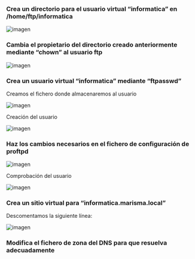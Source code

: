 ### Crea un directorio para el usuario virtual “informatica” en /home/ftp/informatica

![imagen](https://github.com/CrqzyRod/SRI/assets/122454007/8ec27a56-c552-44b2-b8f4-cb93ccb72c96)

### Cambia el propietario del directorio creado anteriormente mediante “chown” al usuario ftp

![imagen](https://github.com/CrqzyRod/SRI/assets/122454007/a5ec6ce9-71df-4443-b3aa-14611bb8ef21)

### Crea un usuario virtual “informatica” mediante “ftpasswd”
Creamos el fichero donde almacenaremos al usuario

![imagen](https://github.com/CrqzyRod/SRI/assets/122454007/988496db-b58e-4fd2-a43a-105fdb713619)

Creación del usuario

![imagen](https://github.com/CrqzyRod/SRI/assets/122454007/6cd57937-b4ab-4001-b7c4-97ebbb20ade6)

### Haz los cambios necesarios en el fichero de configuración de proftpd

![imagen](https://github.com/CrqzyRod/SRI/assets/122454007/14fc29f6-37d9-4f0f-890f-402a323694d6)

Comprobación del usuario

![imagen](https://github.com/CrqzyRod/SRI/assets/122454007/1b21a6e9-9b9b-4a1a-a1ef-59e04078b842)

### Crea un sitio virtual para “informatica.marisma.local”

Descomentamos la siguiente línea:

![imagen](https://github.com/CrqzyRod/SRI/assets/122454007/18a2ffa6-def6-46e8-802e-c61207e8a4b6)

### Modifica el fichero de zona del DNS para que resuelva adecuadamente
